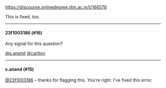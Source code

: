 https://discourse.onlinedegree.iitm.ac.in/t/166576

This is fixed, too. </p><hr>

<h4>23f1003186 (#16)</h4>
<p>Any signal for this question?</p>
<p><a class="mention" href="/u/s.anand">@s.anand</a> <a class="mention" href="/u/carlton">@carlton</a></p><hr>

<h4>s.anand (#15)</h4>
<p><a class="mention" href="/u/23f1003186">@23f1003186</a> – thanks for flagging this. You’re right. I’ve fixed this error.